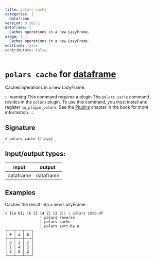 ```yaml
---
title: polars cache
categories: |
  dataframe
version: 0.106.1
dataframe: |
  Caches operations in a new LazyFrame.
usage: |
  Caches operations in a new LazyFrame.
editLink: false
contributors: false
---
```

<!-- This file is automatically generated. Please edit the command in https://github.com/nushell/nushell instead. -->

# `polars cache` for [dataframe](/commands/categories/dataframe.md)

<div class='command-title'>Caches operations in a new LazyFrame.</div>

::: warning This command requires a plugin
The `polars cache` command resides in the `polars` plugin.
To use this command, you must install and register `nu_plugin_polars`.
See the [Plugins](/book/plugins.html) chapter in the book for more information.
:::


## Signature

```> polars cache {flags} ```


## Input/output types:

| input     | output    |
| --------- | --------- |
| dataframe | dataframe |
## Examples

Caches the result into a new LazyFrame
```nu
> [[a b]; [6 2] [4 2] [2 2]] | polars into-df
                | polars reverse
                | polars cache
                | polars sort-by a
╭───┬───┬───╮
│ # │ a │ b │
├───┼───┼───┤
│ 0 │ 2 │ 2 │
│ 1 │ 4 │ 2 │
│ 2 │ 6 │ 2 │
╰───┴───┴───╯

```
